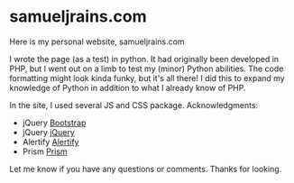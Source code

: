 samueljrains.com
=============

Here is my personal website, samueljrains.com

I wrote the page (as a test) in python.  It had originally been developed in PHP, but I went out on a limb to test my (minor) Python abilities.  The code formatting might look kinda funky, but it's all there!  I did this to expand my knowledge of Python in addition to what I already know of PHP.

In the site, I used several JS and CSS package.  Acknowledgments:
* jQuery <a href="https://github.com/twbs/bootstrap">Bootstrap</a>
* jQuery <a href="https://github.com/jquery/jquery">jQuery</a>
* Alertify <a href="https://github.com/fabien-d/alertify.js">Alertify</a>
* Prism <a href="https://github.com/LeaVerou/prism">Prism</a>

Let me know if you have any questions or comments.  Thanks for looking.
